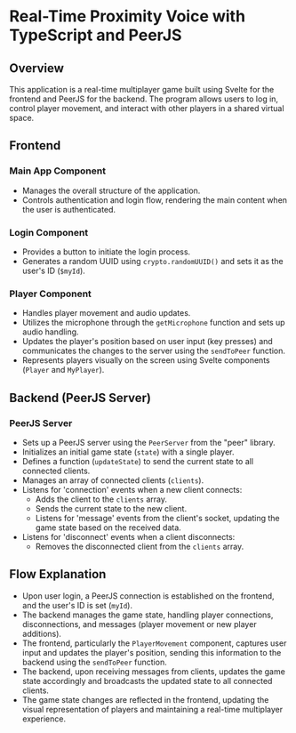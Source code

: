 # Real-Time Proximity Voice with TypeScript and PeerJS

## Overview

This application is a real-time multiplayer game built using Svelte for the frontend and PeerJS for the backend. The program allows users to log in, control player movement, and interact with other players in a shared virtual space.

## Frontend 

### Main App Component 

- Manages the overall structure of the application.
- Controls authentication and login flow, rendering the main content when the user is authenticated.

### Login Component

- Provides a button to initiate the login process.
- Generates a random UUID using `crypto.randomUUID()` and sets it as the user's ID (`$myId`).

### Player  Component 

- Handles player movement and audio updates.
- Utilizes the microphone through the `getMicrophone` function and sets up audio handling.
- Updates the player's position based on user input (key presses) and communicates the changes to the server using the `sendToPeer` function.
- Represents players visually on the screen using Svelte components (`Player` and `MyPlayer`).

## Backend (PeerJS Server)

### PeerJS Server 

- Sets up a PeerJS server using the `PeerServer` from the "peer" library.
- Initializes an initial game state (`state`) with a single player.
- Defines a function (`updateState`) to send the current state to all connected clients.
- Manages an array of connected clients (`clients`).
- Listens for 'connection' events when a new client connects:
  - Adds the client to the `clients` array.
  - Sends the current state to the new client.
  - Listens for 'message' events from the client's socket, updating the game state based on the received data.
- Listens for 'disconnect' events when a client disconnects:
  - Removes the disconnected client from the `clients` array.


## Flow Explanation

- Upon user login, a PeerJS connection is established on the frontend, and the user's ID is set (`myId`).
- The backend manages the game state, handling player connections, disconnections, and messages (player movement or new player additions).
- The frontend, particularly the `PlayerMovement` component, captures user input and updates the player's position, sending this information to the backend using the `sendToPeer` function.
- The backend, upon receiving messages from clients, updates the game state accordingly and broadcasts the updated state to all connected clients.
- The game state changes are reflected in the frontend, updating the visual representation of players and maintaining a real-time multiplayer experience.

